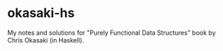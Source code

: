 # okasaki-hs
My notes and solutions for "Purely Functional Data Structures" book by Chris Okasaki (in Haskell).
